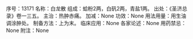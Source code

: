 序号：13171
名称：白龙散
组成：蛤粉2两，白矾2两，青盐1两。
出处：《圣济总录》卷一三五。
主治：热肿赤痛。
加减：None
功效：None
用法用量：用生油调涂肿处。
制备方法：上为末。
临床应用：None
各家论述：None
用药禁忌：None
附注：None
